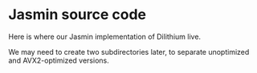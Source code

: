# Jasmin source code

Here is where our Jasmin implementation of Dilithium live.

We may need to create two subdirectories later, to separate unoptimized and AVX2-optimized versions.
